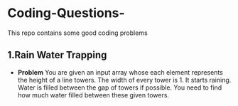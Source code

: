 # Coding-Questions-
This repo contains some good coding problems 
## 1.Rain Water Trapping
- **Problem** You are given an input array whose each element represents the height of a line towers. The width of every tower is 1. It starts raining. Water is filled between the gap of towers if possible. You need to find how much water filled between these given towers.
  
